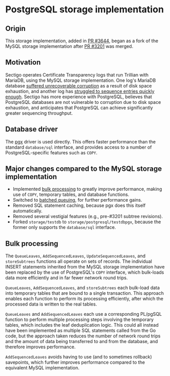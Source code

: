 # PostgreSQL storage implementation

## Origin

This storage implementation, added in [PR #3644](https://github.com/google/trillian/pull/3644), began as a fork of the MySQL storage implementation after [PR #3201](https://github.com/google/trillian/pull/3201) was merged.

## Motivation

Sectigo operates Certificate Transparency logs that run Trillian with MariaDB, using the MySQL storage implementation. One log's MariaDB database [suffered unrecoverable corruption](https://groups.google.com/a/chromium.org/g/ct-policy/c/038B7F4g8cU/m/KsOJaEhnBgAJ) as a result of disk space exhaustion, and another log has [struggled to sequence entries quickly enough](https://groups.google.com/a/chromium.org/g/ct-policy/c/wVhEWVI7Xzo/m/0WiIEbZ_BgAJ). Sectigo has more experience with PostgreSQL, believes that PostgreSQL databases are not vulnerable to corruption due to disk space exhaustion, and anticipates that PostgreSQL can achieve significantly greater sequencing throughput.

## Database driver

The [pgx](https://github.com/jackc/pgx) driver is used directly. This offers faster performance than the standard `database/sql` interface, and provides access to a number of PostgreSQL-specific features such as `COPY`.

## Major changes compared to the MySQL storage implementation

- Implemented [bulk processing](#bulk-processing) to greatly improve performance, making use of `COPY`, temporary tables, and database functions.
- Switched to [batched queuing](https://github.com/google/trillian/pull/717), for further performance gains.
- Removed SQL statement caching, because pgx does this itself automatically.
- Removed several vestigial features (e.g., pre-#3201 subtree revisions).
- Forked `storage/testdb` to `storage/postgresql/testdbpgx`, because the former only supports the `database/sql` interface.

## Bulk processing

The `QueueLeaves`, `AddSequencedLeaves`, `UpdateSequencedLeaves`, and `storeSubtrees` functions all operate on sets of records. The individual INSERT statements inherited from the MySQL storage implementation have been replaced by the use of PostgreSQL's `COPY` interface, which bulk-loads data more efficiently and in far fewer network round trips.

`QueueLeaves`, `AddSequencedLeaves`, and `storeSubtrees` each bulk-load data into temporary tables that are bound to a single transaction. This approach enables each function to perform its processing efficiently, after which the processed data is written to the real tables.

`QueueLeaves` and `AddSequencedLeaves` each use a corresponding PL/pgSQL function to perform multiple processing steps involving the temporary tables, which includes the leaf deduplication logic. This could all instead have been implemented as multiple SQL statements called from the Go code, but the approach taken reduces the number of network round trips and the amount of data being transferred to and from the database, and therefore improves performance.

`AddSequencedLeaves` avoids having to use (and to sometimes rollback) savepoints, which further improves performance compared to the equivalent MySQL implementation.
